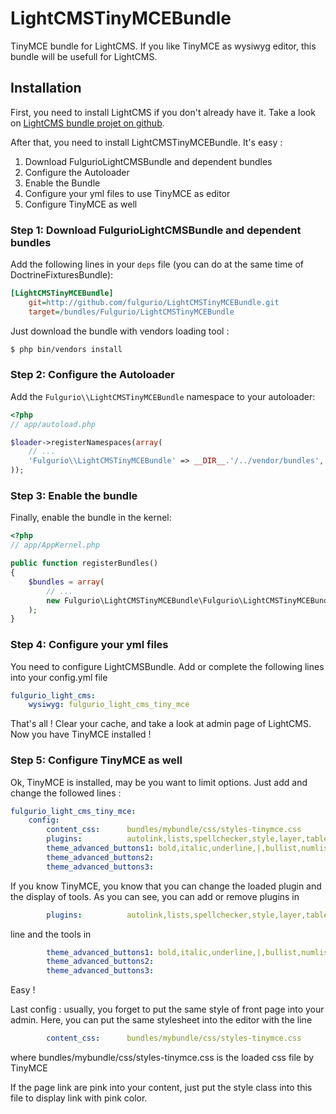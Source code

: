 LightCMSTinyMCEBundle
=====================

TinyMCE bundle for LightCMS. If you like TinyMCE as wysiwyg editor, this bundle will be usefull for LightCMS.


Installation
------------

First, you need to install LightCMS if you don't already have it. Take a look on [LightCMS bundle projet on github](https://github.com/fulgurio/LightCMSBundle).

After that, you need to install LightCMSTinyMCEBundle. It's easy :

1. Download FulgurioLightCMSBundle and dependent bundles
2. Configure the Autoloader
3. Enable the Bundle
4. Configure your yml files to use TinyMCE as editor
5. Configure TinyMCE as well

### Step 1: Download FulgurioLightCMSBundle and dependent bundles

Add the following lines in your `deps` file (you can do at the same time of DoctrineFixturesBundle):

``` ini
[LightCMSTinyMCEBundle]
    git=http://github.com/fulgurio/LightCMSTinyMCEBundle.git
    target=/bundles/Fulgurio/LightCMSTinyMCEBundle
```

Just download the bundle with vendors loading tool :

``` bash
$ php bin/vendors install
```

### Step 2: Configure the Autoloader

Add the `Fulgurio\\LightCMSTinyMCEBundle` namespace to your autoloader:

``` php
<?php
// app/autoload.php

$loader->registerNamespaces(array(
    // ...
    'Fulgurio\\LightCMSTinyMCEBundle' => __DIR__.'/../vendor/bundles',
));
```

### Step 3: Enable the bundle

Finally, enable the bundle in the kernel:

``` php
<?php
// app/AppKernel.php

public function registerBundles()
{
    $bundles = array(
        // ...
        new Fulgurio\LightCMSTinyMCEBundle\Fulgurio\LightCMSTinyMCEBundle(),
    );
}
```

### Step 4: Configure your yml files

You need to configure LightCMSBundle. Add or complete the following lines into your config.yml file
```yaml
fulgurio_light_cms:
    wysiwyg: fulgurio_light_cms_tiny_mce
```

That's all ! Clear your cache, and take a look at admin page of LightCMS. Now you have TinyMCE installed !


### Step 5: Configure TinyMCE as well
Ok, TinyMCE is installed, may be you want to limit options. Just add and change the followed lines :

```yaml
fulgurio_light_cms_tiny_mce:
    config:
        content_css:      bundles/mybundle/css/styles-tinymce.css
        plugins:          autolink,lists,spellchecker,style,layer,table,advhr,advimage,advlink,emotions,iespell,inlinepopups,media,contextmenu,paste,directionality,noneditable,visualchars,nonbreaking,xhtmlxtras,template
        theme_advanced_buttons1: bold,italic,underline,|,bullist,numlist,|,link,unlink,|,image,code,|,formatselect
        theme_advanced_buttons2: 
        theme_advanced_buttons3: 
```

If you know TinyMCE, you know that you can change the loaded plugin and the display of tools.
As you can see, you can add or remove plugins in 
```yaml
        plugins:          autolink,lists,spellchecker,style,layer,table,advhr,advimage,advlink,emotions,iespell,inlinepopups,media,contextmenu,paste,directionality,noneditable,visualchars,nonbreaking,xhtmlxtras,template
```
line and the tools in 
```yaml
        theme_advanced_buttons1: bold,italic,underline,|,bullist,numlist,|,link,unlink,|,image,code,|,formatselect
        theme_advanced_buttons2: 
        theme_advanced_buttons3: 
```

Easy !

Last config : usually, you forget to put the same style of front page into your admin. Here, you can put the same stylesheet into the editor with the line
```yaml
        content_css:      bundles/mybundle/css/styles-tinymce.css
```
where bundles/mybundle/css/styles-tinymce.css is the loaded css file by TinyMCE

If the page link are pink into your content, just put the style class into this file to display link with pink color.
